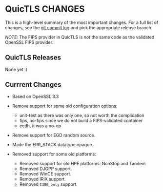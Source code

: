 QuicTLS CHANGES
===============

This is a high-level summary of the most important changes.
For a full list of changes, see the [git commit log][log] and
pick the appropriate release branch.

  [log]: https://github.com/quictls/quictls/commits/

*NOTE:*
The FIPS provider in QuicTLS is *not* the same code as the validated
OpenSSL FIPS provider.

QuicTLS Releases
----------------
None yet :)

Currrent Changes
----------------
- Based on OpenSSL 3.3

- Remove support for some old configuration options:
  - unit-test as there was only one, so not worth the complication
  - fips, no-fips since we do not build a FIPS-validated container
  - ecdh, it was a no-op

- Remove support for EGD random source.

- Made the ERR_STACK datatype opaque.

- Removed support for some old platforms:
  - Removed support for old HPE platforms: NonStop and Tandem
  - Removed DJGPP support.
  - Removed WinCE support.
  - Removed IRIX support.
  - Removed `I386_only` support.
